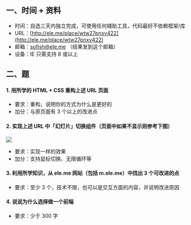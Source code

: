 ## 一、时间 + 资料

- 时间：自选三天内独立完成，可使用任何辅助工具，代码最好不依赖框架/库
- URL：[http://ele.me/place/wtw27pnxv422](http://ele.me/place/wtw27pnxv422)
- 邮箱：sofish@ele.me （结果发到这个邮箱）
- 设备：IE 只需支持 8 或以上

## 二、题

#### 1. 用所学的 HTML + CSS 重构上述 URL 页面

- 要求：重构，说明你的方式为什么是更好的
- 加分：与原页面有 3 个以上的改进点


#### 2. 实现上述 URL 中「幻灯片」切换组件（页面中如果不显示则参考下图）

![](http://ww3.sinaimg.cn/large/61b90cbegw1ei0myxvsv0j21j205egof.jpg)
- 要求：实现一样的效果
- 加分：支持鼠标切换、无限循环等


#### 3. 利用所学知识，从 ele.me 网站（包括 m.ele.me）中找出 3 个可改进的点
- 要求：至少 3 个，技术不限，也可以是交互方面的内容，并说明改进原因


#### 4. 说说为什么选择做一个前端
- 要求：少于 300 字
